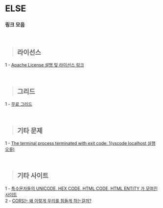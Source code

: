 ELSE
===========

### 링크 모음

<br>

> ## 라이선스 <br>
1 - [Apache License 설명 및 라이선스 링크](https://blog.naver.com/kjskhj04366/221958387845)<br>

<br>

> ## 그리드 <br>
1 - [무료 그리드](https://blog.naver.com/kjskhj04366/221960096853) <br>

<br>

> ## 기타 문제 <br>
1 - [The terminal process terminated with exit code: 1(vscode localhost 실행 오류)](https://blog.naver.com/kjskhj04366/222004914966)<br>

<br>

> ## 기타 사이트<br>
1 - [특수문자들의 UNICODE, HEX CODE, HTML CODE, HTML ENTITY 가 모여진 사이트](https://www.toptal.com/designers/htmlarrows/)<br>
2 - [CORS는 왜 이렇게 우리를 힘들게 하는걸까?](https://evan-moon.github.io/2020/05/21/about-cors/)<br>
